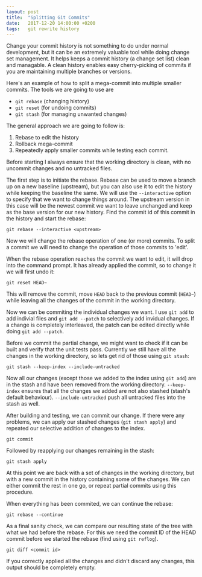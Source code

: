```yaml
---
layout: post
title:  "Splitting Git Commits"
date:   2017-12-20 14:00:00 +0200
tags:   git rewrite history
---
```


Change your commit history is not something to do under normal development, but it can be an extremely valuable tool while doing change set management. It helps keeps a commit history (a change set list) clean and managable. A clean history enables easy cherry-picking of commits if you are maintaining multiple branches or versions.

Here's an example of how to split a mega-commit into multiple smaller commits. The tools we are going to use are

* ``git rebase`` (changing history)
* ``git reset`` (for undoing commits)
* ``git stash`` (for managing unwanted changes)

The general approach we are going to follow is:

1. Rebase to edit the history
2. Rollback mega-commit
3. Repeatedly apply smaller commits while testing each commit.

Before starting I always ensure that the working directory is clean, with no
uncommit changes and no untracked files.

The first step is to initiate the rebase. Rebase can be used to move a branch up
on a new baseline (upstream), but you can also use it to edit the history while
keeping the baseline the same. We will use the ``--interactive`` option to
specify that we want to change things around. The upstream version in this case
will be the newest commit we want to leave unchanged and keep as the base
version for our new history. Find the commit id of this commit in the history
and start the rebase:

    git rebase --interactive <upstream>

Now we will change the rebase operation of one (or more) commits. To split a
commit we will need to change the operation of those commits to 'edit'.

When the rebase operation reaches the commit we want to edit, it will drop into
the command prompt. It has already applied the commit, so to change it we will first undo it:

    git reset HEAD~

This will remove the commit, move ``HEAD`` back to the previous commit
(``HEAD~``) while leaving all the changes of the commit in the working
directory.

Now we can be commiting the individual changes we want. I use ``git add`` to add
indivial files and ``git add --patch`` to selectively add invidual changes. If a
change is completely interleaved, the patch can be edited directly while doing
``git add --patch``.

Before we commit the partial change, we might want to check if it can be built
and verify that the unit tests pass. Currently we still have all the changes in
the working directory, so lets get rid of those using ``git stash``:

    git stash --keep-index --include-untracked

Now all our changes (except those we added to the index using ``git add``) are
in the stash and have been removed from the working directory. ``--keep-index``
ensures that all the changes we added are not also stashed (stash's default
behaviour). ``--include-untracked`` push all untracked files into the stash as
well.

After building and testing, we can commit our change. If there were any
problems, we can apply our stashed changes (``git stash apply``) and repeated
our selective addition of changes to the index.

    git commit

Followed by reapplying our changes remaining in the stash:

    git stash apply

At this point we are back with a set of changes in the working directory, but
with a new commit in the history containing some of the changes. We can either
commit the rest in one go, or repeat partial commits using this procedure.

When everything has been commited, we can continue the rebase:

    git rebase --continue

As a final sanity check, we can compare our resulting state of the tree with
what we had before the rebase. For this we need the commit ID of the HEAD commit
before we started the rebase (find using ``git reflog``).

    git diff <commit id>

If you correctly applied all the changes and didn't discard any changes, this
output should be completely empty.
